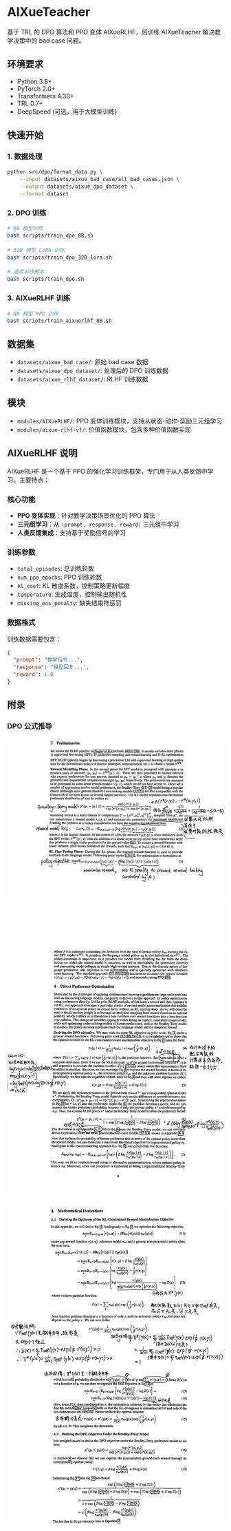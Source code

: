 # AIXueTeacher

基于 TRL 的 DPO 算法和 PPO 变体 AIXueRLHF，后训练 AIXueTeacher 解决教学决策中的 bad case 问题。

## 环境要求

- Python 3.8+
- PyTorch 2.0+
- Transformers 4.30+
- TRL 0.7+
- DeepSpeed (可选，用于大模型训练)

## 快速开始

### 1. 数据处理
```bash
python src/dpo/format_data.py \
    --input datasets/aixue_bad_case/all_bad_cases.json \
    --output datasets/aixue_dpo_dataset \
    --format dataset
```

### 2. DPO 训练
```bash
# 8B 模型训练
bash scripts/train_dpo_8B.sh

# 32B 模型 LoRA 训练
bash scripts/train_dpo_32B_lora.sh

# 通用训练脚本
bash scripts/train_dpo.sh
```

### 3. AIXueRLHF 训练
```bash
# 8B 模型 PPO 训练
bash scripts/train_aixuerlhf_8B.sh
```

## 数据集

- `datasets/aixue_bad_case/`: 原始 bad case 数据
- `datasets/aixue_dpo_dataset/`: 处理后的 DPO 训练数据
- `datasets/aixue_rlhf_dataset/`: RLHF 训练数据

## 模块

- `modules/AIXueRLHF/`: PPO 变体训练模块，支持从状态-动作-奖励三元组学习
- `modules/aixue-rlhf-vf/`: 价值函数模块，包含多种价值函数实现

## AIXueRLHF 说明

AIXueRLHF 是一个基于 PPO 的强化学习训练框架，专门用于从人类反馈中学习。主要特点：

### 核心功能
- **PPO 变体实现**：针对教学决策场景优化的 PPO 算法
- **三元组学习**：从 `⟨prompt, response, reward⟩` 三元组中学习
- **人类反馈集成**：支持基于奖励信号的学习

### 训练参数
- `total_episodes`: 总训练轮数
- `num_ppo_epochs`: PPO 训练轮数
- `kl_coef`: KL 散度系数，控制策略更新幅度
- `temperature`: 生成温度，控制输出随机性
- `missing_eos_penalty`: 缺失结束符惩罚

### 数据格式
训练数据需要包含：
```json
{
  "prompt": "教学指令...",
  "response": "模型回复...",
  "reward": 1.0
}
```

## 附录

### DPO 公式推导

![dpo_formula_derivation_1](README.assets/dpo_formula_derivation_1.jpg) 
![dpo_formula_derivation_2](README.assets/dpo_formula_derivation_2.jpg) 
![dpo_formula_derivation_3](README.assets/dpo_formula_derivation_3.jpg) 
